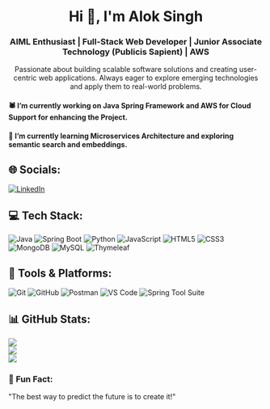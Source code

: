 
<h1 align="center">Hi 👋, I'm Alok Singh</h1>
<h3 align="center">AIML Enthusiast | Full-Stack Web Developer |  Junior Associate Technology (Publicis Sapient) | AWS</h3>

<p align="center">
Passionate about building scalable software solutions and creating user-centric web applications. Always eager to explore emerging technologies and apply them to real-world problems.
</p>

<h4>🕷️ I’m currently working on Java Spring Framework and AWS for Cloud Support for enhancing the Project.</h4>
<h4>🌱 I’m currently learning Microservices Architecture and exploring semantic search and embeddings.</h4>
<!-- <h4>👨‍💻 Actively developing WhatsApp bots with OpenAI integration and working on Python-based biometric attendance systems.</h4> -->

## 🌐 Socials:
[![LinkedIn](https://img.shields.io/badge/LinkedIn-%230077B5.svg?logo=linkedin&logoColor=white)](https://www.linkedin.com/in/alok-singh-2b6547228/)

## 💻 Tech Stack:
![Java](https://img.shields.io/badge/Java-%23ED8B00.svg?style=plastic&logo=java&logoColor=white) ![Spring Boot](https://img.shields.io/badge/Spring%20Boot-%236DB33F.svg?style=plastic&logo=spring&logoColor=white) ![Python](https://img.shields.io/badge/Python-3670A0?style=plastic&logo=python&logoColor=ffdd54) ![JavaScript](https://img.shields.io/badge/JavaScript-%23F7DF1E.svg?style=plastic&logo=javascript&logoColor=black) ![HTML5](https://img.shields.io/badge/HTML5-%23E34F26.svg?style=plastic&logo=html5&logoColor=white) ![CSS3](https://img.shields.io/badge/CSS3-%231572B6.svg?style=plastic&logo=css3&logoColor=white) ![MongoDB](https://img.shields.io/badge/MongoDB-%2347A248.svg?style=plastic&logo=mongodb&logoColor=white) ![MySQL](https://img.shields.io/badge/MySQL-%2300f.svg?style=plastic&logo=mysql&logoColor=white) ![Thymeleaf](https://img.shields.io/badge/Thymeleaf-%23005C0F.svg?style=plastic&logo=thymeleaf&logoColor=white)

## 🔄 Tools & Platforms:
![Git](https://img.shields.io/badge/Git-%23F05033.svg?style=plastic&logo=git&logoColor=white) ![GitHub](https://img.shields.io/badge/GitHub-%23181717.svg?style=plastic&logo=github&logoColor=white) ![Postman](https://img.shields.io/badge/Postman-%23FF6C37.svg?style=plastic&logo=postman&logoColor=white) ![VS Code](https://img.shields.io/badge/VS%20Code-%23007ACC.svg?style=plastic&logo=visual-studio-code&logoColor=white) ![Spring Tool Suite](https://img.shields.io/badge/STS-%236DB33F.svg?style=plastic&logo=spring&logoColor=white)

## 📊 GitHub Stats:
![](https://github-readme-stats.vercel.app/api?username=2004-AlokSINGH&theme=radical&hide_border=true&include_all_commits=false&count_private=true)<br/>
![](https://github-readme-streak-stats.herokuapp.com/?user=2004-AlokSINGH&theme=radical&hide_border=true)<br/>
![](https://github-readme-stats.vercel.app/api/top-langs/?username=2004-AlokSINGH&theme=radical&hide_border=true&include_all_commits=false&count_private=false&layout=compact)



### 🌟 Fun Fact:
"The best way to predict the future is to create it!"
